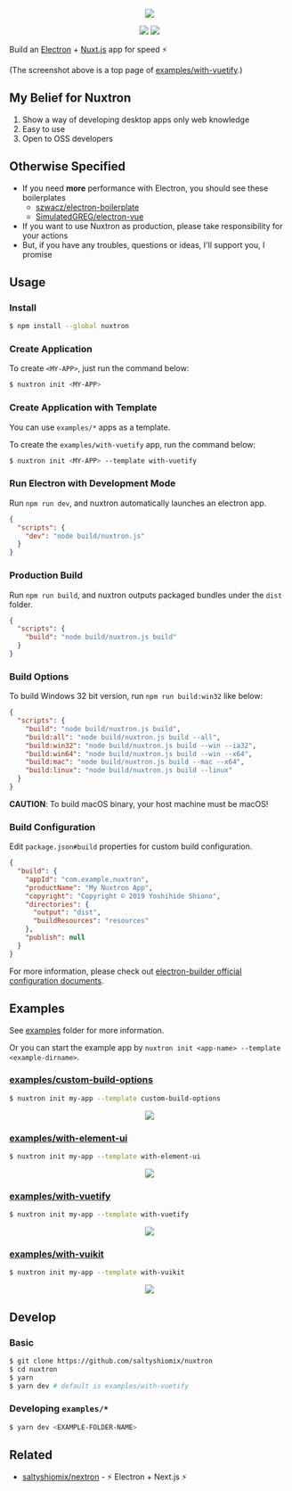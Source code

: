 <p align="center"><img src="https://i.imgur.com/wD2bDbX.png"></p>

<p align="center">
  <a href="https://www.npmjs.com/package/nuxtron"><img src="https://img.shields.io/npm/v/nuxtron.svg"></a>
  <a href="https://www.npmjs.com/package/nuxtron"><img src="https://img.shields.io/npm/dt/nuxtron.svg"></a>
</p>

Build an [Electron](https://electronjs.org/) + [Nuxt.js](https://nuxtjs.org/) app for speed ⚡

(The screenshot above is a top page of [examples/with-vuetify](./examples/with-vuetify).)

## My Belief for Nuxtron

1. Show a way of developing desktop apps only web knowledge
1. Easy to use
1. Open to OSS developers

## Otherwise Specified

- If you need **more** performance with Electron, you should see these boilerplates
  - [szwacz/electron-boilerplate](https://github.com/szwacz/electron-boilerplate)
  - [SimulatedGREG/electron-vue](https://github.com/SimulatedGREG/electron-vue)
- If you want to use Nuxtron as production, please take responsibility for your actions
- But, if you have any troubles, questions or ideas, I'll support you, I promise

## Usage

### Install

```bash
$ npm install --global nuxtron
```

### Create Application

To create `<MY-APP>`, just run the command below:

```bash
$ nuxtron init <MY-APP>
```

### Create Application with Template

You can use `examples/*` apps as a template.

To create the `examples/with-vuetify` app, run the command below:

```bash
$ nuxtron init <MY-APP> --template with-vuetify
```

### Run Electron with Development Mode

Run `npm run dev`, and nuxtron automatically launches an electron app.

```json
{
  "scripts": {
    "dev": "node build/nuxtron.js"
  }
}
```

### Production Build

Run `npm run build`, and nuxtron outputs packaged bundles under the `dist` folder.

```json
{
  "scripts": {
    "build": "node build/nuxtron.js build"
  }
}
```

### Build Options

To build Windows 32 bit version, run `npm run build:win32` like below:

```json
{
  "scripts": {
    "build": "node build/nuxtron.js build",
    "build:all": "node build/nuxtron.js build --all",
    "build:win32": "node build/nuxtron.js build --win --ia32",
    "build:win64": "node build/nuxtron.js build --win --x64",
    "build:mac": "node build/nuxtron.js build --mac --x64",
    "build:linux": "node build/nuxtron.js build --linux"
  }
}
```

**CAUTION**: To build macOS binary, your host machine must be macOS!

### Build Configuration

Edit `package.json#build` properties for custom build configuration.

```json
{
  "build": {
    "appId": "com.example.nuxtron",
    "productName": "My Nuxtron App",
    "copyright": "Copyright © 2019 Yoshihide Shiono",
    "directories": {
      "output": "dist",
      "buildResources": "resources"
    },
    "publish": null
  }
}
```

For more information, please check out [electron-builder official configuration documents](https://www.electron.build/configuration/configuration/).

## Examples

See [examples](./examples) folder for more information.

Or you can start the example app by `nuxtron init <app-name> --template <example-dirname>`.

### [examples/custom-build-options](./examples/custom-build-options)

```bash
$ nuxtron init my-app --template custom-build-options
```

<p align="center"><img src="https://i.imgur.com/Nt6SNJb.png"></p>

### [examples/with-element-ui](./examples/with-element-ui)

```bash
$ nuxtron init my-app --template with-element-ui
```

<p align="center"><img src="https://i.imgur.com/v4KlImB.png"></p>

### [examples/with-vuetify](./examples/with-vuetify)

```bash
$ nuxtron init my-app --template with-vuetify
```

<p align="center"><img src="https://i.imgur.com/wD2bDbX.png"></p>

### [examples/with-vuikit](./examples/with-vuikit)

```bash
$ nuxtron init my-app --template with-vuikit
```

<p align="center"><img src="https://i.imgur.com/0NabUpW.png"></p>

## Develop

### Basic

```bash
$ git clone https://github.com/saltyshiomix/nuxtron
$ cd nuxtron
$ yarn
$ yarn dev # default is examples/with-vuetify
```

### Developing `examples/*`

```bash
$ yarn dev <EXAMPLE-FOLDER-NAME>
```

## Related

- [saltyshiomix/nextron](https://github.com/saltyshiomix/nextron) - ⚡ Electron + Next.js ⚡

